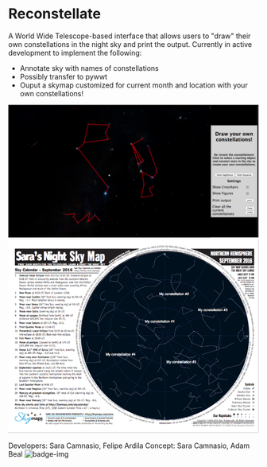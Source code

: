 # Reconstellate


A World Wide Telescope-based interface that allows users to "draw" their own constellations in the night sky and print the output. 
Currently in active development to implement the following:
- Annotate sky with names of constellations
- Possibly transfer to pywwt
- Ouput a skymap customized for current month and location with your own constellations!


![alt tag](https://github.com/scamnasio/Images/blob/master/drawings.png)
![alt tag](https://github.com/scamnasio/Images/blob/master/sample_output.png)

Developers: Sara Camnasio, Felipe Ardila
Concept: Sara Camnasio, Adam Beal
![badge-img](https://img.shields.io/badge/Made%20at-%23AstroHackWeek-8063d5.svg?style=flat)
